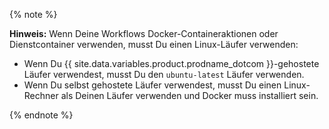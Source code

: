 {% note %}

**Hinweis:** Wenn Deine Workflows Docker-Containeraktionen oder Dienstcontainer verwenden, musst Du einen Linux-Läufer verwenden:

* Wenn Du {{ site.data.variables.product.prodname_dotcom }}-gehostete Läufer verwendest, musst Du den `ubuntu-latest` Läufer verwenden.
* Wenn Du selbst gehostete Läufer verwendest, musst Du einen Linux-Rechner als Deinen Läufer verwenden und Docker muss installiert sein.

{% endnote %}
